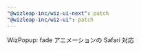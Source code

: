 ```yaml
---
"@wizleap-inc/wiz-ui-next": patch
"@wizleap-inc/wiz-ui": patch
---
```


WizPopup: fade アニメーションの Safari 対応
